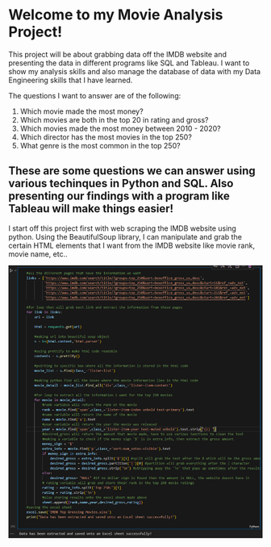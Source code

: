 # Welcome to my Movie Analysis Project! <br>
This project will be about grabbing data off the IMDB website and presenting the data in different programs like SQL and Tableau. I want to show my analysis skills and also manage the database of data with my Data Engineering skills that I have learned.

The questions I want to answer are of the following:
1. Which movie made the most money?
2. Which movies are both in the top 20 in rating and gross?
3. Which movies made the most money between 2010 - 2020?
4. Which director has the most movies in the top 250? 
5. What genre is the most common in the top 250?

These are some questions we can answer using various techinques in Python and SQL. Also presenting our findings with a program like Tableau will make things easier! 
---------------------------------------------------------------------------------------------------------
I start off this project first with web scraping the IMDB website using python. Using the BeautifulSoup library, I can manipulate and grab the certain HTML elements that I want from the IMDB website like movie rank, movie name, etc.. 

![image](Screenshot_1.png)

